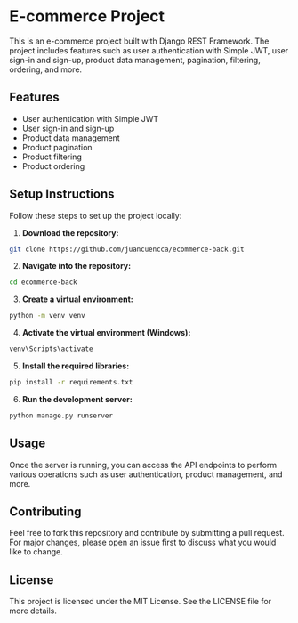 # E-commerce Project

This is an e-commerce project built with Django REST Framework. The project includes features such as user authentication with Simple JWT, user sign-in and sign-up, product data management, pagination, filtering, ordering, and more.

## Features

- User authentication with Simple JWT
- User sign-in and sign-up
- Product data management
- Product pagination
- Product filtering
- Product ordering

## Setup Instructions

Follow these steps to set up the project locally:

1. **Download the repository:**
  ```bash
  git clone https://github.com/juancuencca/ecommerce-back.git
  ```
2. **Navigate into the repository:**
  ```bash
  cd ecommerce-back
  ```
3. **Create a virtual environment:**
  ```bash
  python -m venv venv
  ```
4. **Activate the virtual environment (Windows):**
  ```bash
  venv\Scripts\activate
  ```
5. **Install the required libraries:**
  ```bash
  pip install -r requirements.txt
  ```
6. **Run the development server:**
  ```bash
  python manage.py runserver
  ```
## Usage
Once the server is running, you can access the API endpoints to perform various operations such as user authentication, product management, and more.

## Contributing
Feel free to fork this repository and contribute by submitting a pull request. For major changes, please open an issue first to discuss what you would like to change.

## License
This project is licensed under the MIT License. See the LICENSE file for more details.
